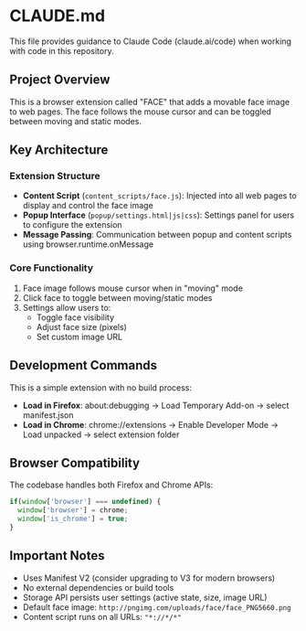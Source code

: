 # CLAUDE.md

This file provides guidance to Claude Code (claude.ai/code) when working with code in this repository.

## Project Overview

This is a browser extension called "FACE" that adds a movable face image to web pages. The face follows the mouse cursor and can be toggled between moving and static modes.

## Key Architecture

### Extension Structure
- **Content Script** (`content_scripts/face.js`): Injected into all web pages to display and control the face image
- **Popup Interface** (`popup/settings.html|js|css`): Settings panel for users to configure the extension
- **Message Passing**: Communication between popup and content scripts using browser.runtime.onMessage

### Core Functionality
1. Face image follows mouse cursor when in "moving" mode
2. Click face to toggle between moving/static modes
3. Settings allow users to:
   - Toggle face visibility
   - Adjust face size (pixels)
   - Set custom image URL

## Development Commands

This is a simple extension with no build process:
- **Load in Firefox**: about:debugging → Load Temporary Add-on → select manifest.json
- **Load in Chrome**: chrome://extensions → Enable Developer Mode → Load unpacked → select extension folder

## Browser Compatibility

The codebase handles both Firefox and Chrome APIs:
```javascript
if(window['browser'] === undefined) {
  window['browser'] = chrome;
  window['is_chrome'] = true;
}
```

## Important Notes

- Uses Manifest V2 (consider upgrading to V3 for modern browsers)
- No external dependencies or build tools
- Storage API persists user settings (active state, size, image URL)
- Default face image: `http://pngimg.com/uploads/face/face_PNG5660.png`
- Content script runs on all URLs: `"*://*/*"`
